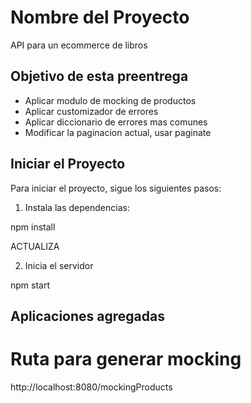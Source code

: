 # Nombre del Proyecto

API para un ecommerce de libros

## Objetivo de esta preentrega

- Aplicar modulo de mocking de productos
- Aplicar customizador de errores
- Aplicar diccionario de errores mas comunes
- Modificar la paginacion actual, usar paginate

## Iniciar el Proyecto

Para iniciar el proyecto, sigue los siguientes pasos:

1. Instala las dependencias:

npm install

ACTUALIZA

2. Inicia el servidor

npm start

## Aplicaciones agregadas

# Ruta para generar mocking

http://localhost:8080/mockingProducts
